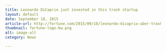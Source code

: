 ```yaml
---
title: Leonardo DiCaprio just invested in this trash startup
layout: default
date: September 18, 2015
article-url: http://fortune.com/2015/09/18/leonardo-dicaprio-uber-trash/
thumbnail: fortune-logo-bw.png
alt: image-alt
category: News

---
```

